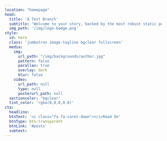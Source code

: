 ```yaml
---
location: "homepage"
head:
  title: 'A Test Branch'
  subtitle: 'Welcome to your story, backed by the most robust static publishing platform ever created.'
  img_path: '/img/logo-badge.png'
style:
  id: hero
  class: 'jumbotron image-tagline bgclear fullscreen'
  media:
    img:
      url_path: "/img/backgrounds/author.jpg"
      pattern: false
      parallax: true
      overlay: dark
      blur: false
    video:
      url_path: null
      type: null  
      posterurl_path: null  
  sectioncolor: "bgclear"
  tint_color: 'rgba(0,0,0,0.0)'  
cta:
  headline:
  btnText: '<i class="fa fa-caret-down"></i>Read On'
  btnType: btn-transparent
  btnLink: '#posts'
  subtext:
---
```

&nbsp;
